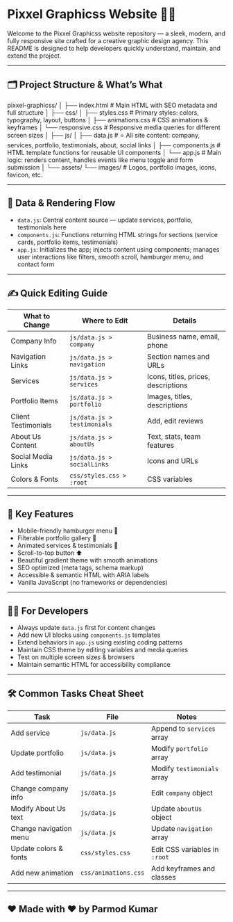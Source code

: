 # Pixxel Graphicss Website 🚀🎨

Welcome to the Pixxel Graphicss website repository — a sleek, modern, and fully responsive site crafted for a creative graphic design agency. This README is designed to help developers quickly understand, maintain, and extend the project.

---

## 🗂️ Project Structure & What’s What

pixxel-graphicss/
│
├── index.html # Main HTML with SEO metadata and full structure
│
├── css/
│ ├── styles.css # Primary styles: colors, typography, layout, buttons
│ ├── animations.css # CSS animations & keyframes
│ └── responsive.css # Responsive media queries for different screen sizes
│
├── js/
│ ├── data.js # ⭐ All site content: company, services, portfolio, testimonials, about, social links
│ ├── components.js # HTML template functions for reusable UI components
│ └── app.js # Main logic: renders content, handles events like menu toggle and form submission
│
└── assets/
└── images/ # Logos, portfolio images, icons, favicon, etc.

---

## 🔄 Data & Rendering Flow

- `data.js`: Central content source — update services, portfolio, testimonials here
- `components.js`: Functions returning HTML strings for sections (service cards, portfolio items, testimonials)
- `app.js`: Initializes the app; injects content using components; manages user interactions like filters, smooth scroll, hamburger menu, and contact form

---

## ✍️ Quick Editing Guide

| What to Change      | Where to Edit               | Details                             |
| ------------------- | --------------------------- | ----------------------------------- |
| Company Info        | `js/data.js > company`      | Business name, email, phone         |
| Navigation Links    | `js/data.js > navigation`   | Section names and URLs              |
| Services            | `js/data.js > services`     | Icons, titles, prices, descriptions |
| Portfolio Items     | `js/data.js > portfolio`    | Images, titles, descriptions        |
| Client Testimonials | `js/data.js > testimonials` | Add, edit reviews                   |
| About Us Content    | `js/data.js > aboutUs`      | Text, stats, team features          |
| Social Media Links  | `js/data.js > socialLinks`  | Icons and URLs                      |
| Colors & Fonts      | `css/styles.css > :root`    | CSS variables                       |

---

## 🎯 Key Features

- Mobile-friendly hamburger menu 🍔
- Filterable portfolio gallery 🎨
- Animated services & testimonials 💫
- Scroll-to-top button ⬆️
- Beautiful gradient theme with smooth animations
- SEO optimized (meta tags, schema markup)
- Accessible & semantic HTML with ARIA labels
- Vanilla JavaScript (no frameworks or dependencies)

---

## 👨‍💻 For Developers

- Always update `data.js` first for content changes
- Add new UI blocks using `components.js` templates
- Extend behaviors in `app.js` using existing coding patterns
- Maintain CSS theme by editing variables and media queries
- Test on multiple screen sizes & browsers
- Maintain semantic HTML for accessibility compliance

---

## 🛠️ Common Tasks Cheat Sheet

| Task                   | File                 | Notes                         |
| ---------------------- | -------------------- | ----------------------------- |
| Add service            | `js/data.js`         | Append to `services` array    |
| Update portfolio       | `js/data.js`         | Modify `portfolio` array      |
| Add testimonial        | `js/data.js`         | Modify `testimonials` array   |
| Change company info    | `js/data.js`         | Edit `company` object         |
| Modify About Us text   | `js/data.js`         | Update `aboutUs` object       |
| Change navigation menu | `js/data.js`         | Update `navigation` array     |
| Update colors & fonts  | `css/styles.css`     | Edit CSS variables in `:root` |
| Add new animation      | `css/animations.css` | Add keyframes and classes     |

---

## ❤️ Made with ♥️ by Parmod Kumar
